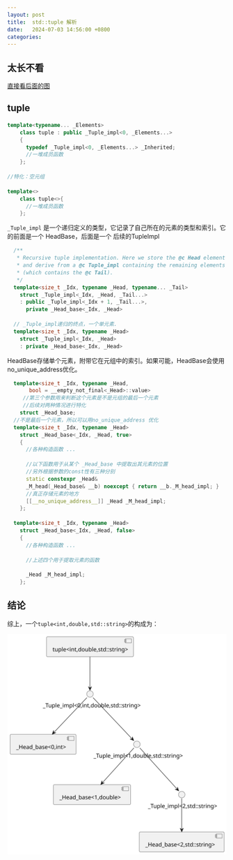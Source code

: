 ```yaml
---
layout: post
title:  std::tuple 解析
date:   2024-07-03 14:56:00 +0800
categories: 
---
```

## 太长不看
[直接看后面的图](#结论)

## tuple 
```c++
template<typename... _Elements>
    class tuple : public _Tuple_impl<0, _Elements...>
    {
      typedef _Tuple_impl<0, _Elements...> _Inherited;
      //一堆成员函数
    };

//特化：空元组

template<>
    class tuple<>{
      //一堆成员函数
    };

```
`_Tuple_impl` 是一个递归定义的类型，它记录了自己所在的元素的类型和索引。它的前面是一个 HeadBase，后面是一个 后续的TupleImpl
```c++
  /**
   * Recursive tuple implementation. Here we store the @c Head element
   * and derive from a @c Tuple_impl containing the remaining elements
   * (which contains the @c Tail).
   */
  template<size_t _Idx, typename _Head, typename... _Tail>
    struct _Tuple_impl<_Idx, _Head, _Tail...>
    : public _Tuple_impl<_Idx + 1, _Tail...>,
      private _Head_base<_Idx, _Head>
  
  // _Tuple_impl递归的终点，一个单元素.
  template<size_t _Idx, typename _Head>
    struct _Tuple_impl<_Idx, _Head>
    : private _Head_base<_Idx, _Head>

```

HeadBase存储单个元素，附带它在元组中的索引。如果可能，HeadBase会使用no_unique_address优化。

```c++
  template<size_t _Idx, typename _Head,
	   bool = __empty_not_final<_Head>::value> 
     //第三个参数用来判断这个元素是不是元组的最后一个元素
     //后续对两种情况进行特化
    struct _Head_base;
  //不是最后一个元素，所以可以用no_unique_address 优化
  template<size_t _Idx, typename _Head>
    struct _Head_base<_Idx, _Head, true>
    {
      //各种构造函数 ...

      //以下函数用于从某个 _Head_base 中提取出其元素的位置
      //另外根据参数的const性有三种分别
      static constexpr _Head&
      _M_head(_Head_base& __b) noexcept { return __b._M_head_impl; }
      //真正存储元素的地方
      [[__no_unique_address__]] _Head _M_head_impl;
    };

  template<size_t _Idx, typename _Head>
    struct _Head_base<_Idx, _Head, false>
    {
      //各种构造函数 ...

      //上述四个用于提取元素的函数

      _Head _M_head_impl;
    };
```

## 结论
综上，一个`tuple<int,double,std::string>`的构成为：

![](/assets/structure-tuple-instance.svg)